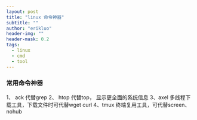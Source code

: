 ```yaml
---
layout: post
title: "linux 命令神器"
subtitle: ""
author: "erikluo"
header-img: ""
header-mask: 0.2
tags:
  - linux
  - cmd
  - tool
---
```



### 常用命令神器

1、 ack 
 代替grep
2、 htop
 代替top， 显示更全面的系统信息
3、axel
多线程下载工具，下载文件时可代替wget curl
4、tmux
终端复用工具，可代替screen、nohub

 

